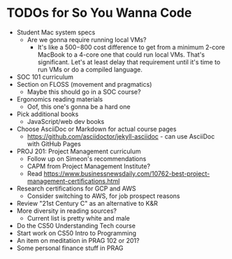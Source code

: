 # TODOs for So You Wanna Code

* Student Mac system specs
  * Are we gonna require running local VMs?
    * It's like a $500-$800 cost difference to get from a minimum 2-core MacBook to a 4-core one that could run local VMs. That's significant. Let's at least delay that requirement until it's time to run VMs or do a compiled language.
* SOC 101 curriculum
* Section on FLOSS (movement and pragmatics)
  * Maybe this should go in a SOC course?
* Ergonomics reading materials
  * Oof, this one's gonna be a hard one
* Pick additional books
  * JavaScript/web dev books
* Choose AsciiDoc or Markdown for actual course pages
  * <https://github.com/asciidoctor/jekyll-asciidoc> - can use AsciiDoc with GitHub Pages
* PROJ 201: Project Management curriculum
  * Follow up on Simeon's recommendations
  * CAPM from Project Management Institute?
  * Read <https://www.businessnewsdaily.com/10762-best-project-management-certifications.html>
* Research certifications for GCP and AWS
  * Consider switching to AWS, for job prospect reasons
* Review "21st Century C" as an alternative to K&R
* More diversity in reading sources?
  * Current list is pretty white and male
* Do the CS50 Understanding Tech course
* Start work on CS50 Intro to Programming
* An item on meditation in PRAG 102 or 201?
* Some personal finance stuff in PRAG